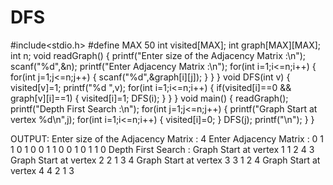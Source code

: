 # DFS

#include<stdio.h>
#define MAX 50
int visited[MAX];
int graph[MAX][MAX];
int n;
void readGraph()
{
    printf("Enter size of the Adjacency Matrix :\n");
    scanf("%d",&n);
    printf("Enter Adjacency Matrix :\n");
    for(int i=1;i<=n;i++)
    {
        for(int j=1;j<=n;j++)
        {
            scanf("%d",&graph[i][j]);
        }
    }
}
void DFS(int v)
{
    visited[v]=1;
    printf("%d ",v);
    for(int i=1;i<=n;i++)
    {
        if(visited[i]==0 && graph[v][i]==1)
        {
                visited[i]=1;
                DFS(i);
        }
    }
}
void main()
{
    readGraph();
    printf("Depth First Search :\n");
    for(int j=1;j<=n;j++)
    {
        printf("Graph Start at vertex %d\n",j);
        for(int i=1;i<=n;i++)
        {
            visited[i]=0;
        }
        DFS(j);
        printf("\n");
    }
}

OUTPUT:
Enter size of the Adjacency Matrix :
4
Enter Adjacency Matrix :
0
1
1
0
1
0
0
1
1
0
0
1
0
1
1
0
Depth First Search :
Graph Start at vertex 1
1 2 4 3 
Graph Start at vertex 2
2 1 3 4 
Graph Start at vertex 3
3 1 2 4 
Graph Start at vertex 4
4 2 1 3 
